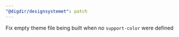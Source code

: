 ```yaml
---
"@digdir/designsystemet": patch
---
```


Fix empty theme file being built when no `support-color` were defined
